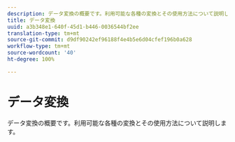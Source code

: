 ```yaml
---
description: データ変換の概要です。利用可能な各種の変換とその使用方法について説明します。
title: データ変換
uuid: a3b348e1-640f-45d1-b446-0036544bf2ee
translation-type: tm+mt
source-git-commit: d9df90242ef96188f4e4b5e6d04cfef196b0a628
workflow-type: tm+mt
source-wordcount: '40'
ht-degree: 100%

---
```



# データ変換

データ変換の概要です。利用可能な各種の変換とその使用方法について説明します。
